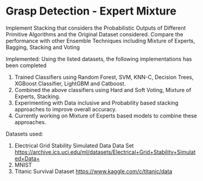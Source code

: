 # Grasp Detection - Expert Mixture
Implement Stacking that considers the Probabilistic Outputs of Different Primitive Algorithms and the Original Dataset considered.
Compare the performance with other Ensemble Techniques including Mixture of Experts, Bagging, Stacking and Voting

Implemented:
Using the listed datasets, the following implementations has been completed
1. Trained Classifiers using Random Forest, SVM, KNN-C, Decision Trees, XGBoost Classifier, LightGBM and Catboost.
2. Combined the above classifiers using Hard and Soft Voting, Mixture of Experts, Stacking.
3. Experimenting with Data inclusive and Probability based stacking approaches to improve overall accuracy.
4. Currently working on Mixture of Experts based models to combine these approaches.


Datasets used:
1. Electrical Grid Stability Simulated Data Data Set
https://archive.ics.uci.edu/ml/datasets/Electrical+Grid+Stability+Simulated+Data+
2. MNIST
3. Titanic Survival Dataset
https://www.kaggle.com/c/titanic/data
